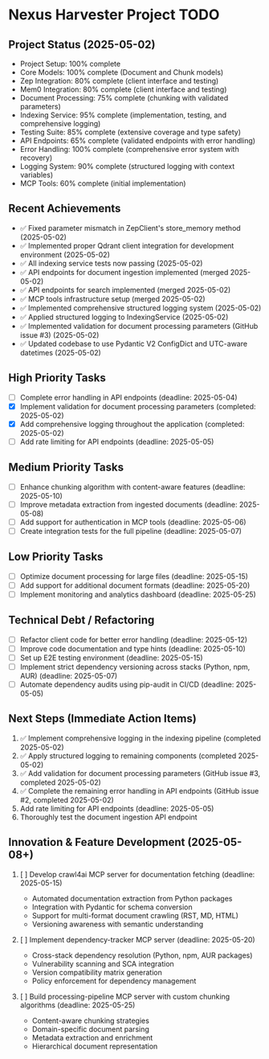 # Nexus Harvester Project TODO

## Project Status (2025-05-02)
- Project Setup: 100% complete
- Core Models: 100% complete (Document and Chunk models)
- Zep Integration: 80% complete (client interface and testing)
- Mem0 Integration: 80% complete (client interface and testing)
- Document Processing: 75% complete (chunking with validated parameters)
- Indexing Service: 95% complete (implementation, testing, and comprehensive logging)
- Testing Suite: 85% complete (extensive coverage and type safety)
- API Endpoints: 65% complete (validated endpoints with error handling)
- Error Handling: 100% complete (comprehensive error system with recovery)
- Logging System: 90% complete (structured logging with context variables)
- MCP Tools: 60% complete (initial implementation)

## Recent Achievements
- ✅ Fixed parameter mismatch in ZepClient's store_memory method (2025-05-02)
- ✅ Implemented proper Qdrant client integration for development environment (2025-05-02)
- ✅ All indexing service tests now passing (2025-05-02)
- ✅ API endpoints for document ingestion implemented (merged 2025-05-02)
- ✅ API endpoints for search implemented (merged 2025-05-02)
- ✅ MCP tools infrastructure setup (merged 2025-05-02)
- ✅ Implemented comprehensive structured logging system (2025-05-02)
- ✅ Applied structured logging to IndexingService (2025-05-02)
- ✅ Implemented validation for document processing parameters (GitHub issue #3) (2025-05-02)
- ✅ Updated codebase to use Pydantic V2 ConfigDict and UTC-aware datetimes (2025-05-02)

## High Priority Tasks
- [ ] Complete error handling in API endpoints (deadline: 2025-05-04)
- [x] Implement validation for document processing parameters (completed: 2025-05-02)
- [x] Add comprehensive logging throughout the application (completed: 2025-05-02)
- [ ] Add rate limiting for API endpoints (deadline: 2025-05-05)

## Medium Priority Tasks
- [ ] Enhance chunking algorithm with content-aware features (deadline: 2025-05-10)
- [ ] Improve metadata extraction from ingested documents (deadline: 2025-05-08)
- [ ] Add support for authentication in MCP tools (deadline: 2025-05-06)
- [ ] Create integration tests for the full pipeline (deadline: 2025-05-07)

## Low Priority Tasks
- [ ] Optimize document processing for large files (deadline: 2025-05-15)
- [ ] Add support for additional document formats (deadline: 2025-05-20)
- [ ] Implement monitoring and analytics dashboard (deadline: 2025-05-25)

## Technical Debt / Refactoring
- [ ] Refactor client code for better error handling (deadline: 2025-05-12)
- [ ] Improve code documentation and type hints (deadline: 2025-05-10)
- [ ] Set up E2E testing environment (deadline: 2025-05-15)
- [ ] Implement strict dependency versioning across stacks (Python, npm, AUR) (deadline: 2025-05-07)
- [ ] Automate dependency audits using pip-audit in CI/CD (deadline: 2025-05-05)

## Next Steps (Immediate Action Items)
1. ✅ Implement comprehensive logging in the indexing pipeline (completed 2025-05-02)
2. ✅ Apply structured logging to remaining components (completed 2025-05-02)
3. ✅ Add validation for document processing parameters (GitHub issue #3, completed 2025-05-02)
4. ✅ Complete the remaining error handling in API endpoints (GitHub issue #2, completed 2025-05-02)
5. Add rate limiting for API endpoints (deadline: 2025-05-05)
6. Thoroughly test the document ingestion API endpoint

## Innovation & Feature Development (2025-05-08+)
1. [ ] Develop crawl4ai MCP server for documentation fetching (deadline: 2025-05-15)
   - Automated documentation extraction from Python packages
   - Integration with Pydantic for schema conversion
   - Support for multi-format document crawling (RST, MD, HTML)
   - Versioning awareness with semantic understanding

2. [ ] Implement dependency-tracker MCP server (deadline: 2025-05-20)
   - Cross-stack dependency resolution (Python, npm, AUR packages)
   - Vulnerability scanning and SCA integration
   - Version compatibility matrix generation
   - Policy enforcement for dependency management

3. [ ] Build processing-pipeline MCP server with custom chunking algorithms (deadline: 2025-05-25)
   - Content-aware chunking strategies
   - Domain-specific document parsing
   - Metadata extraction and enrichment
   - Hierarchical document representation
